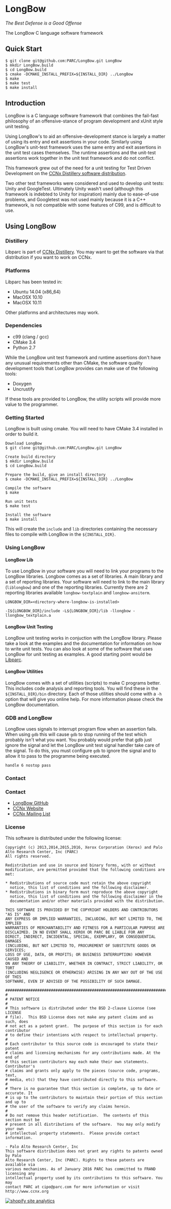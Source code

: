 LongBow
=======
_The Best Defense is a Good Offense_

The LongBow C language software framework

## Quick Start ##
```
$ git clone git@github.com:PARC/LongBow.git LongBow
$ mkdir LongBow.build
$ cd LongBow.build
$ cmake -DCMAKE_INSTALL_PREFIX=${INSTALL_DIR} ../LongBow
$ make
$ make test
$ make install
```

## Introduction ##

LongBow is a C language software framework that combines the fail-fast philosophy of an offensive-stance of program development and xUnit style unit testing.

Using LongBow's to aid an offensive-development stance is largely a matter of using its entry and exit assertions in your code.  Similarly using LongBow's unit-test framework uses the same entry and exit assertions in the unit test cases themselves.  The runtime assertions and the unit-test assertions work together in the unit test framework and do not conflict.

This framework grew out of the need for a unit testing for Test Driven Development on the [CCNx Distillery software distribution](https://github.com/PARC/CCNx_Distillery).

Two other test frameworks were considered and used to develop unit tests: Unity and GoogleTest.  Ultimately Unity wash't used (although this framework is indebted to Unity for inspiration) mainly due to ease-of-use problems, and Googletest was not used mainly because it is a C++ framework, is not compatible with some features of C99, and is difficult to use.

## Using LongBow ##

### Distillery ###

Libparc is part of [CCNx Distillery](https://github.com/PARC/CCNx_Distillery). You may want to get the software via that distribution if you want to work on CCNx.

### Platforms ###

Libparc has been tested in:

- Ubuntu 14.04 (x86_64)
- MacOSX 10.10
- MacOSX 10.11

Other platforms and architectures may work.

### Dependencies ###

- c99 (clang / gcc)
- CMake 3.4
- Python 2.7

While the LongBow unit test framework and runtime assertions don't have any unusual requirements other than CMake, the software quality development tools that LongBow provides can make use of the following tools:

- Doxygen
- Uncrustify

If these tools are provided to LongBow, the utility scripts will provide more value to the programmer.

### Getting Started ###

LongBow is built using cmake. You will need to have CMake 3.4 installed in order to build it.

```
Download LongBow
$ git clone git@github.com:PARC/LongBow.git LongBow

Create build directory
$ mkdir LongBow.build
$ cd LongBow.build

Prepare the build, give an install directory
$ cmake -DCMAKE_INSTALL_PREFIX=${INSTALL_DIR} ../LongBow

Compile the software
$ make

Run unit tests
$ make test

Install the software
$ make install
```

This will create the `include` and `lib` directories containing the necessary files to compile with LongBow in the `${INSTALL_DIR}`.


### Using LongBow ###

#### LongBow Lib

To use LongBow in your software you will need to link your programs to the LongBow libraries.  Longbow comes as a set of libraries. A main library and a set of reporting libraries.  Your software will need to link to the main library (`liblongbow`) and one of the reporting libraries.  Currently there are 2 reporting libraries available `longbow-textplain` and `longbow-ansiterm`.

```
LONGBOW_DIR=<directory-where-longbow-is-installed>

-I${LONGBOW_DIR}/include -L${LONGBOW_DIR}/lib -llongbow -llongbow_textplain.a
```

#### LongBow Unit Testing

LongBow unit testing works in conjuction with the LongBow library. Please take a look at the examples and the documentation for information on how to write unit tests.  You can also look at some of the software that uses LongBow for unit testing as examples.  A good starting point would be [Libparc](https://github.com/PARC/Libparc).

#### LongBow Utilities

LongBow comes with a set of utilities (scripts) to make C programs better. This includes code analysis and reporting tools. You will find these in the `${INSTALL_DIR}/bin` directory. Each of those utilities should come with a `-h` option that will give you online help. For more information please check the LongBow documentation.

### GDB and LongBow ###
LongBow uses signals to interrupt program flow when an assertion fails.
When using `gdb` this will cause `gdb` to stop running of the test which probably isn't what you want.
You probably would prefer that gdb just ignore the signal and let the LongBow unit test signal handler take care of the signal.
To do this, you must configure `gdb` to ignore the signal and to allow it to pass to the programme being executed.

`handle 6 nostop pass`

### Contact ###

### Contact ###

- [LongBow GitHub](https://github.com/PARC/LongBow)
- [CCNx Website](http://www.ccnx.org/)
- [CCNx Mailing List](https://www.ccnx.org/mailman/listinfo/ccnx/)

### License ###

This software is distributed under the following license:

```
Copyright (c) 2013,2014,2015,2016, Xerox Corporation (Xerox) and Palo Alto Research Center, Inc (PARC)
All rights reserved.

Redistribution and use in source and binary forms, with or without
modification, are permitted provided that the following conditions are met:

* Redistributions of source code must retain the above copyright
  notice, this list of conditions and the following disclaimer.
* Redistributions in binary form must reproduce the above copyright
  notice, this list of conditions and the following disclaimer in the
  documentation and/or other materials provided with the distribution.

THIS SOFTWARE IS PROVIDED BY THE COPYRIGHT HOLDERS AND CONTRIBUTORS "AS IS" AND
ANY EXPRESS OR IMPLIED WARRANTIES, INCLUDING, BUT NOT LIMITED TO, THE IMPLIED
WARRANTIES OF MERCHANTABILITY AND FITNESS FOR A PARTICULAR PURPOSE ARE
DISCLAIMED. IN NO EVENT SHALL XEROX OR PARC BE LIABLE FOR ANY
DIRECT, INDIRECT, INCIDENTAL, SPECIAL, EXEMPLARY, OR CONSEQUENTIAL DAMAGES
(INCLUDING, BUT NOT LIMITED TO, PROCUREMENT OF SUBSTITUTE GOODS OR SERVICES;
LOSS OF USE, DATA, OR PROFITS; OR BUSINESS INTERRUPTION) HOWEVER CAUSED AND
ON ANY THEORY OF LIABILITY, WHETHER IN CONTRACT, STRICT LIABILITY, OR TORT
(INCLUDING NEGLIGENCE OR OTHERWISE) ARISING IN ANY WAY OUT OF THE USE OF THIS
SOFTWARE, EVEN IF ADVISED OF THE POSSIBILITY OF SUCH DAMAGE.

################################################################################
#
# PATENT NOTICE
#
# This software is distributed under the BSD 2-clause License (see LICENSE
# file).  This BSD License does not make any patent claims and as such, does
# not act as a patent grant.  The purpose of this section is for each contributor
# to define their intentions with respect to intellectual property.
#
# Each contributor to this source code is encouraged to state their patent
# claims and licensing mechanisms for any contributions made. At the end of
# this section contributors may each make their own statements.  Contributor's
# claims and grants only apply to the pieces (source code, programs, text,
# media, etc) that they have contributed directly to this software.
#
# There is no guarantee that this section is complete, up to date or accurate. It
# is up to the contributors to maintain their portion of this section and up to
# the user of the software to verify any claims herein.
#
# Do not remove this header notification.  The contents of this section must be
# present in all distributions of the software.  You may only modify your own
# intellectual property statements.  Please provide contact information.

- Palo Alto Research Center, Inc
This software distribution does not grant any rights to patents owned by Palo
Alto Research Center, Inc (PARC). Rights to these patents are available via
various mechanisms. As of January 2016 PARC has committed to FRAND licensing any
intellectual property used by its contributions to this software. You may
contact PARC at cipo@parc.com for more information or visit http://www.ccnx.org
```
<!-- Start of StatCounter Code for Default Guide -->
<script type="text/javascript">
//<![CDATA[
var sc_project=11081165; 
var sc_invisible=0; 
var sc_security="5698c63a"; 
var scJsHost = (("https:" == document.location.protocol) ?
"https://secure." : "http://www.");
document.write("<sc"+"ript type='text/javascript' src='" +
scJsHost+
"statcounter.com/counter/counter_xhtml.js'></"+"script>");
//]]>
</script>
<noscript>
<div class="statcounter">
<a title="shopify site analytics" href="http://statcounter.com/shopify/"
class="statcounter"><img class="statcounter" src="http://c.statcounter.com/11081165/0/5698c63a/0/" alt="shopify site analytics" />
</a></div></noscript>
<!-- End of StatCounter Code for Default Guide -->

